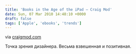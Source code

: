 ```yaml
---
title: 'Books in the Age of the iPad — Craig Mod'
date: Sun, 07 Mar 2010 14:48:10 +0000
draft: false
tags: ['Apple', 'ebooks', 'trends']
---
```



via [craigmod.com](http://craigmod.com/journal/ipad_and_books/)

Точка зрения дизайнера. Весьма взвешенная и позитивная.